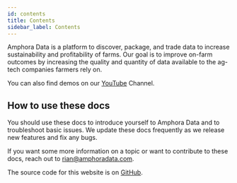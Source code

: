 ```yaml
---
id: contents
title: Contents
sidebar_label: Contents
---
```


Amphora Data is a platform to discover, package, and trade data to increase sustainability and profitability of  farms. Our goal is to improve on-farm outcomes by increasing the quality and quantity of data available to the ag-tech companies farmers rely on.

You can also find demos on our [YouTube](https://www.youtube.com/channel/UCdeAwh89DuwZKJ6JJK9TCnw) Channel.

## How to use these docs

You should use these docs to introduce yourself to Amphora Data and to troubleshoot basic issues. We update these docs frequently as we release new features and fix any bugs. 

If you want some more information on a topic or want to contribute to these docs, reach out to rian@amphoradata.com. 

The source code for this website is on [GitHub](https://github.com/amphoradata).

